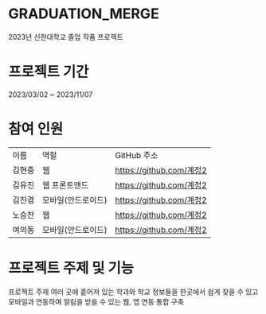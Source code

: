 # GRADUATION_MERGE

2023년 신한대학교 졸업 작품 프로젝트

# 프로젝트 기간
2023/03/02 ~ 2023/11/07

# 참여 인원
<table>
  <tr>
    <td>이름</td>
    <td>역할</td>
    <td>GitHub 주소</td>
  </tr>
  <tr>
    <td>김현중</td>
    <td>웹</td>
    <td><a href="https://github.com/계정2">https://github.com/계정2</a></td>
  </tr>
  <tr>
    <td>김유진</td>
    <td>웹 프론트앤드</td>
    <td><a href="https://github.com/계정2">https://github.com/계정2</a></td>
  </tr>
  <tr>
    <td>김진겸</td>
    <td>모바일(안드로이드)</td>
    <td><a href="https://github.com/계정2">https://github.com/계정2</a></td>
  </tr>
  <tr>
    <td>노승찬</td>
    <td>웹</td>
    <td><a href="https://github.com/계정2">https://github.com/계정2</a></td>
  </tr>
  <tr>
    <td>여의동</td>
    <td>모바일(안드로이드)</td>
    <td><a href="https://github.com/계정2">https://github.com/계정2</a></td>
  </tr>
</table>

# 프로젝트 주제 및 기능
프로젝트 주제
여러 곳에 흩어져 있는 학과와 학교 정보들을 한곳에서 쉽게 찾을 수 있고
모바일과 연동하여 알림을 받을 수 있는 웹, 앱 연동 통합 구축
